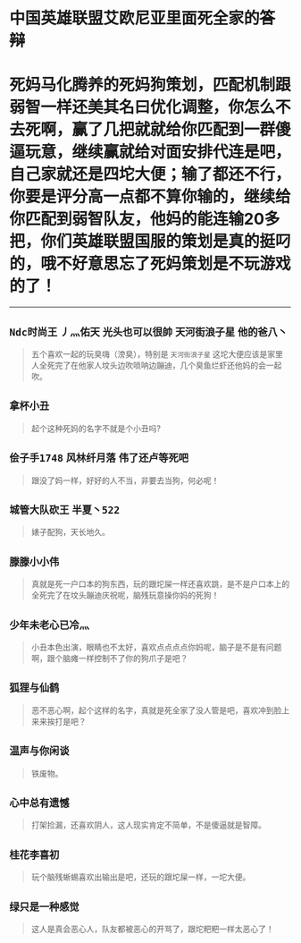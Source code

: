 # 中国英雄联盟艾欧尼亚里面死全家的~~答辩~~

# 死妈马化腾养的死妈狗策划，匹配机制跟弱智一样还美其名曰优化调整，你怎么不去死啊，赢了几把就就给你匹配到一群傻逼玩意，继续赢就给对面安排代连是吧，自己家就还是四坨大便；输了都还不行，你要是评分高一点都不算你输的，继续给你匹配到弱智队友，他妈的能连输20多把，你们英雄联盟国服的策划是真的挺叼的，哦不好意思忘了死妈策划是不玩游戏的了！

---

## `Ndc时尚王` `丿灬佑天` `光头也可以很帥` `天河街浪子星` `他的爸八丶`
> 五个喜欢一起的玩臭嗨（滂臭），特别是 `天河街浪子星` 这坨大便应该是家里人全死完了在他家人坟头边吹唢呐边蹦迪，几个臭鱼烂虾还他妈的会一起吹。

## `拿杯小丑`
> 起个这种死妈的名字不就是个小丑吗?

## `侩子手1748` `风林纤月落` `伟了还卢等死吧`
> 跟没了妈一样，好好的人不当，非要去当狗，何必呢！

## `城管大队砍王` `半夏丶522`
> 婊子配狗，天长地久。

## `滕滕小小伟`
> 真就是死一户口本的狗东西，玩的跟坨屎一样还喜欢跳，是不是户口本上的全死完了在坟头蹦迪庆祝呢，脑残玩意操你妈的死狗！

## `少年未老心已冷灬`
> 小丑本色出演，眼睛也不太好，喜欢点点点点你妈呢，脑子是不是有问题啊，跟个脑瘫一样控制不了你的狗爪子是吧？

## `狐狸与仙鹤`
> 恶不恶心啊，起个这样的名字，真就是死全家了没人管是吧，喜欢冲到脸上来来挨打是吧？

## `温声与你闲谈`
> 铁废物。

## `心中总有遗憾`
> 打架捡漏，还喜欢阴人，这人现实肯定不简单，不是傻逼就是智障。

## `桂花李喜初`
> 玩个脑残蜥蜴喜欢出输出是吧，还玩的跟坨屎一样，一坨大便。

## `绿只是一种感觉`
> 这人是真会恶心人，队友都被恶心的开骂了，跟坨粑粑一样太恶心了！
